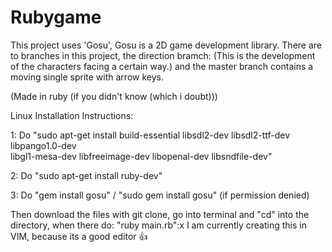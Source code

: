 # Rubygame
This project uses 'Gosu', Gosu is a 2D game development library.
There are to branches in this project, the direction bramch: (This is the development of the characters facing a certain way.)
and the master branch contains a moving single sprite with arrow keys.

(Made in ruby (if you didn't know (which i doubt)))

Linux Installation Instructions:

1:
    Do "sudo apt-get install build-essential libsdl2-dev libsdl2-ttf-dev libpango1.0-dev \
                         libgl1-mesa-dev libfreeimage-dev libopenal-dev libsndfile-dev"

2:
    Do "sudo apt-get install ruby-dev"

3:
    Do "gem install gosu"  /  "sudo gem install gosu" (if permission denied)


Then download the files with git clone, go into terminal and "cd" into the directory, when there do:
                                                                                                        "ruby main.rb":x
I am currently creating this in VIM, because its a good editor 👍
